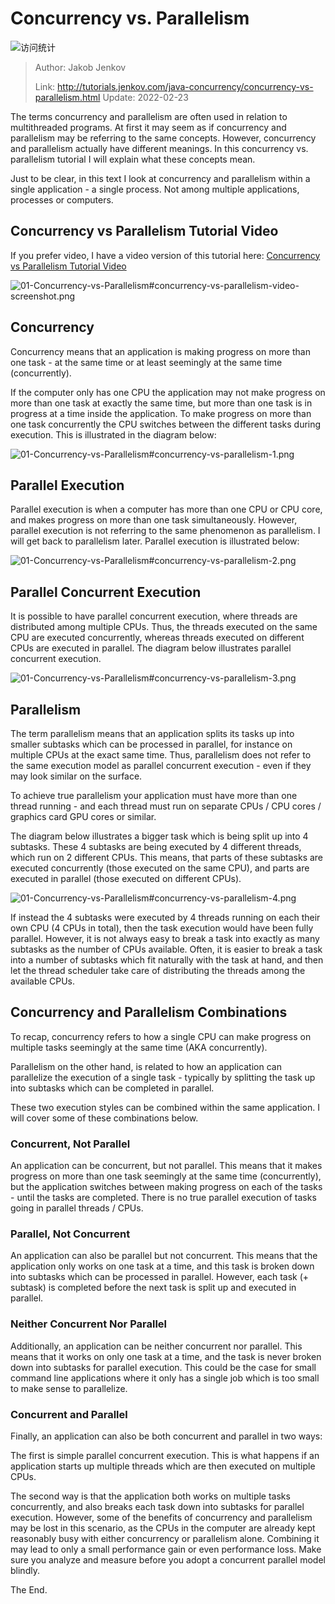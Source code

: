 # Concurrency vs. Parallelism

![访问统计](https://visitor-badge.glitch.me/badge?page_id=senlypan.concurrent.01-concurrency-vs-parallelism-en&left_color=blue&right_color=red)

> Author: Jakob Jenkov
>
> Link: http://tutorials.jenkov.com/java-concurrency/concurrency-vs-parallelism.html  Update: 2022-02-23

The terms concurrency and parallelism are often used in relation to multithreaded programs. At first it may seem as if concurrency and parallelism may be referring to the same concepts. However, concurrency and parallelism actually have different meanings. In this concurrency vs. parallelism tutorial I will explain what these concepts mean.

Just to be clear, in this text I look at concurrency and parallelism within a single application - a single process. Not among multiple applications, processes or computers.

## Concurrency vs Parallelism Tutorial Video

If you prefer video, I have a video version of this tutorial here: [Concurrency vs Parallelism Tutorial Video](https://www.youtube.com/watch?v=Y1pgpn2gOSg&list=PLL8woMHwr36EDxjUoCzboZjedsnhLP1j4&index=9)

![01-Concurrency-vs-Parallelism#concurrency-vs-parallelism-video-screenshot.png](http://tutorials.jenkov.com/images/java-concurrency/concurrency-vs-parallelism-video-screenshot.png)

## Concurrency

Concurrency means that an application is making progress on more than one task - at the same time or at least seemingly at the same time (concurrently).

If the computer only has one CPU the application may not make progress on more than one task at exactly the same time, but more than one task is in progress at a time inside the application. To make progress on more than one task concurrently the CPU switches between the different tasks during execution. This is illustrated in the diagram below:

![01-Concurrency-vs-Parallelism#concurrency-vs-parallelism-1.png](http://tutorials.jenkov.com/images/java-concurrency/concurrency-vs-parallelism-1.png)

## Parallel Execution

Parallel execution is when a computer has more than one CPU or CPU core, and makes progress on more than one task simultaneously. However, parallel execution is not referring to the same phenomenon as parallelism. I will get back to parallelism later. Parallel execution is illustrated below:

![01-Concurrency-vs-Parallelism#concurrency-vs-parallelism-2.png](http://tutorials.jenkov.com/images/java-concurrency/concurrency-vs-parallelism-2.png)

## Parallel Concurrent Execution

It is possible to have parallel concurrent execution, where threads are distributed among multiple CPUs. Thus, the threads executed on the same CPU are executed concurrently, whereas threads executed on different CPUs are executed in parallel. The diagram below illustrates parallel concurrent execution.

![01-Concurrency-vs-Parallelism#concurrency-vs-parallelism-3.png](http://tutorials.jenkov.com/images/java-concurrency/concurrency-vs-parallelism-3.png)

## Parallelism

The term parallelism means that an application splits its tasks up into smaller subtasks which can be processed in parallel, for instance on multiple CPUs at the exact same time. Thus, parallelism does not refer to the same execution model as parallel concurrent execution - even if they may look similar on the surface.

To achieve true parallelism your application must have more than one thread running - and each thread must run on separate CPUs / CPU cores / graphics card GPU cores or similar.

The diagram below illustrates a bigger task which is being split up into 4 subtasks. These 4 subtasks are being executed by 4 different threads, which run on 2 different CPUs. This means, that parts of these subtasks are executed concurrently (those executed on the same CPU), and parts are executed in parallel (those executed on different CPUs).

![01-Concurrency-vs-Parallelism#concurrency-vs-parallelism-4.png](http://tutorials.jenkov.com/images/java-concurrency/concurrency-vs-parallelism-4.png)

If instead the 4 subtasks were executed by 4 threads running on each their own CPU (4 CPUs in total), then the task execution would have been fully parallel. However, it is not always easy to break a task into exactly as many subtasks as the number of CPUs available. Often, it is easier to break a task into a number of subtasks which fit naturally with the task at hand, and then let the thread scheduler take care of distributing the threads among the available CPUs.

## Concurrency and Parallelism Combinations

To recap, concurrency refers to how a single CPU can make progress on multiple tasks seemingly at the same time (AKA concurrently).

Parallelism on the other hand, is related to how an application can parallelize the execution of a single task - typically by splitting the task up into subtasks which can be completed in parallel.

These two execution styles can be combined within the same application. I will cover some of these combinations below.

### Concurrent, Not Parallel

An application can be concurrent, but not parallel. This means that it makes progress on more than one task seemingly at the same time (concurrently), but the application switches between making progress on each of the tasks - until the tasks are completed. There is no true parallel execution of tasks going in parallel threads / CPUs.

### Parallel, Not Concurrent

An application can also be parallel but not concurrent. This means that the application only works on one task at a time, and this task is broken down into subtasks which can be processed in parallel. However, each task (+ subtask) is completed before the next task is split up and executed in parallel.

### Neither Concurrent Nor Parallel

Additionally, an application can be neither concurrent nor parallel. This means that it works on only one task at a time, and the task is never broken down into subtasks for parallel execution. This could be the case for small command line applications where it only has a single job which is too small to make sense to parallelize.

### Concurrent and Parallel

Finally, an application can also be both concurrent and parallel in two ways:

The first is simple parallel concurrent execution. This is what happens if an application starts up multiple threads which are then executed on multiple CPUs.

The second way is that the application both works on multiple tasks concurrently, and also breaks each task down into subtasks for parallel execution. However, some of the benefits of concurrency and parallelism may be lost in this scenario, as the CPUs in the computer are already kept reasonably busy with either concurrency or parallelism alone. Combining it may lead to only a small performance gain or even performance loss. Make sure you analyze and measure before you adopt a concurrent parallel model blindly.

The End.